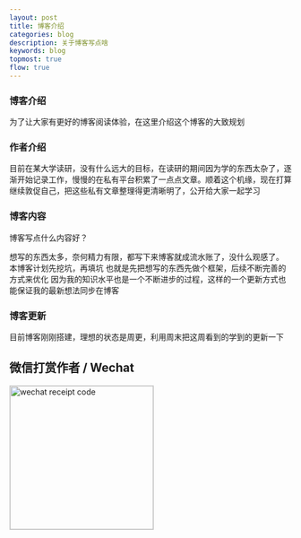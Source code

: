 ```yaml
---
layout: post
title: 博客介绍
categories: blog
description: 关于博客写点啥
keywords: blog
topmost: true
flow: true
---
```


### 博客介绍

为了让大家有更好的博客阅读体验，在这里介绍这个博客的大致规划


### 作者介绍

目前在某大学读研，没有什么远大的目标，在读研的期间因为学的东西太杂了，逐渐开始记录工作，慢慢的在私有平台积累了一点点文章。顺着这个机缘，现在打算继续敦促自己，把这些私有文章整理得更清晰明了，公开给大家一起学习

### 博客内容

博客写点什么内容好？

想写的东西太多，奈何精力有限，都写下来博客就成流水账了，没什么观感了。
本博客计划先挖坑，再填坑
也就是先把想写的东西先做个框架，后续不断完善的方式来优化
因为我的知识水平也是一个不断进步的过程，这样的一个更新方式也能保证我的最新想法同步在博客

<!-- 这是一段注释，在渲染后的文档中不会显示 
1. 写科目知识感觉数学公式太复杂，调整格式需要花费太多时间
2. 写读书笔记，这个更新的太慢，因为我太懒了看书的进度太慢
3. 写软件教程，这个是最简单的，但是我不知道哪些能写哪些不能写-->

### 博客更新

目前博客刚刚搭建，理想的状态是周更，利用周末把这周看到的学到的更新一下


## 微信打赏作者 / Wechat

<img style="width:256px;border:1px solid lightgrey;" src="{{ assets_base_url }}/assets/images/receipt-code-wechat.jpeg" alt="wechat receipt code" />
